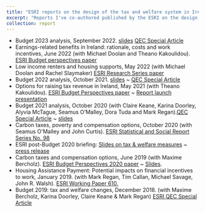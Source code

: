 ```yaml
---
title: "ESRI reports on the design of the tax and welfare system in Ireland"
excerpt: "Reports I've co-authored published by the ESRI on the design of the tax and welfare system in Ireland."
collection: report
---
```


* Budget 2023 analysis, September 2022. [slides](https://www.esri.ie/sites/default/files/media/file-uploads/2022-10/SLIDES_Post%20Budget%20Briefing%202023_ROANTREE_DOORLEY_MCQUINN.pdf) [QEC Special Article](https://doi.org/10.26504/QEC2022WIN_SA_Doolan)
* Earnings-related benefits in Ireland: rationale, costs and work incentives, June 2022 (with Michael Doolan and Theano Kakoulidou). [ESRI Budget perspectives paper](https://doi.org/10.26504/BP202302)
* Low income renters and housing supports, May 2022 (with Michael Doolan and Rachel Slaymaker) [ESRI Research Series paper](https://doi.org/10.26504/rs141)
* Budget 2022 analysis, October 2021. [slides](https://www.esri.ie/sites/default/files/media/file-uploads/2021-10/SLIDES_post%20Budget%20briefing_ROANTREE_0.pdf) ~ [QEC Special Article](https://www.esri.ie/system/files/publications/QEC2021WIN_0.pdf#page=82)
* Options for raising tax revenue in Ireland, May 2021 (with Theano Kakoulidou). [ESRI Budget Perspectives paper](https://doi.org/10.26504/BP202201) ~ [Report launch presentation](https://www.esri.ie/sites/default/files/media/file-uploads/2021-05/SLIDES_Options%20for%20raising%20tax%20revenue%20in%20Ireland_ROANTREE.pdf)
* Budget 2021 analysis, October 2020 (with Claire Keane, Karina Doorley, Alyvia McTague, Seamus O’Malley, Dora Tuda and Mark Regan).[QEC Special Article](https://doi.org/10.26504/qec2020win_sa_doorley) ~ [slides](https://www.esri.ie/sites/default/files/media/file-uploads/2020-10/SLIDES_ESRI%20Post-Budget%20Briefing_ROANTREE%20DOORLEY%20KEANE.pdf)
* Carbon taxes, poverty and compensation options, October 2020 (with Seamus O'Malley and John Curtis). [ESRI Statistical and Social Report Series No. 98](https://www.esri.ie/publications/carbon-taxes-poverty-and-compensation-options) 
* ESRI post-Budget 2020 briefing: [Slides on tax & welfare measures](https://www.esri.ie/sites/default/files/media/file-uploads/2019-10/barra_slides.pdf) ~ [press release](https://www.esri.ie/news/extra-2020-spending-on-public-services-and-pay-funded-by-real-tax-increases)
* Carbon taxes and compensation options, June 2019 (with Maxime Bercholz). [ESRI Budget Perspectives 2020 paper](https://doi.org/10.26504/bp202001) ~ [Slides](https://www.esri.ie/sites/default/files/media/file-uploads/2019-06/Carbon%20taxes%20and%20compensation%20options.pdf).
* Housing Assistance Payment: Potential impacts on financial incentives to work, January 2019. (with Mark Regan, Tim Callan, Michael Savage, John R. Walsh). [ESRI Working Paper 610.](https://www.esri.ie/publications/housing-assistance-payment-potential-impacts-on-financial-incentives-to-work)
* Budget 2019: tax and welfare changes, December 2018. (with Maxime Bercholz, Karina Doorley, Claire Keane & Mark Regan) [ESRI QEC Special Article](https://doi.org/10.26504/qec2018win_sa_roantree) 

